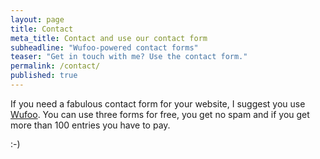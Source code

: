 ```yaml
---
layout: page
title: Contact
meta_title: Contact and use our contact form
subheadline: "Wufoo-powered contact forms"
teaser: "Get in touch with me? Use the contact form."
permalink: /contact/
published: true
---
```


If you need a fabulous contact form for your website, I suggest you use [Wufoo][1]. You can use three forms for free, you get no spam and if you get more than 100 entries you have to pay.

:-)


 [1]: http://www.wufoo.com/
